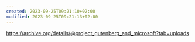 ```yaml
---
created: 2023-09-25T09:21:10+02:00
modified: 2023-09-25T09:21:13+02:00
---
```


https://archive.org/details/@project_gutenberg_and_microsoft?tab=uploads
